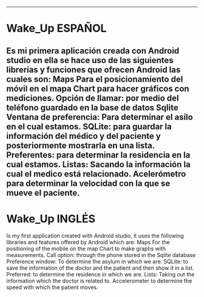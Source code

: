 
-----------------------------------------------------------------------------------------
# Wake_Up ESPAÑOL

Es mi primera aplicación creada con Android studio en ella se hace uso de las siguientes 
librerías y funciones que ofrecen Android las cuales son:
  Maps Para el posicionamiento del móvil en el mapa
  Chart para hacer gráficos con mediciones.
  Opción de llamar: por medio del teléfono guardado en la base de datos Sqlite
  Ventana de preferencia: Para determinar el asilo en el cual estamos.
  SQLite: para guardar la información del médico y del paciente y posteriormente mostrarla en una lista.
  Preferentes: para determinar la residencia en la cual estamos.
  Listas: Sacando la información la cual el medico está relacionado.
  Acelerómetro para determinar la velocidad con la que se mueve el paciente.
----------------------------------------------------------------------------------------
# Wake_Up INGLÉS
Is my first application created with Android studio, it uses the following
libraries and features offered by Android which are:
   Maps For the positioning of the mobile on the map
   Chart to make graphs with measurements.
   Call option: through the phone stored in the Sqlite database
   Preference window: To determine the asylum in which we are.
   SQLite: to save the information of the doctor and the patient and then show it in a list.
   Preferred: to determine the residence in which we are.
   Lists: Taking out the information which the doctor is related to.
   Accelerometer to determine the speed with which the patient moves.
